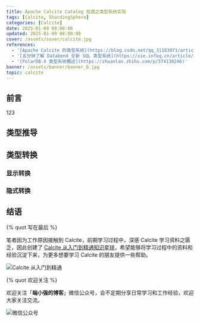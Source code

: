 ```yaml
---
title: Apache Calcite Catalog 拾遗之类型系统实现
tags: [Calcite, ShardingSphere]
categories: [Calcite]
date: 2025-01-09 08:00:00
updated: 2025-01-09 08:00:00
cover: /assets/cover/calcite.jpg
references:
  - '[Apache Calcite 的类型系统](https://blog.csdn.net/qq_31183071/article/details/102817214)'
  - '[五分钟了解 Databend 全新 SQL 类型系统](https://xie.infoq.cn/article/46792cb71e3617a782ebeb991)'
  - '[PolarDB-X 类型系统概述](https://zhuanlan.zhihu.com/p/374130246)'
banner: /assets/banner/banner_6.jpg
topic: calcite
---
```


## 前言

123



## 类型推导



## 类型转换

### 显示转换



### 隐式转换



## 结语



{% quot 写在最后 %}

笔者因为工作原因接触到 Calcite，前期学习过程中，深感 Calcite 学习资料之匮乏，因此创建了 [Calcite 从入门到精通知识星球](https://wx.zsxq.com/dweb2/index/group/51128414222814)，希望能够将学习过程中的资料和经验沉淀下来，为更多想要学习 Calcite 的朋友提供一些帮助。

![Calcite 从入门到精通](/assets/xingqiu/calcite_xingqiu.png)

{% quot 欢迎关注 %}

欢迎关注「**端小强的博客**」微信公众号，会不定期分享日常学习和工作经验，欢迎大家关注交流。

![微信公众号](/assets/wechat/gongzhonghao.png)
